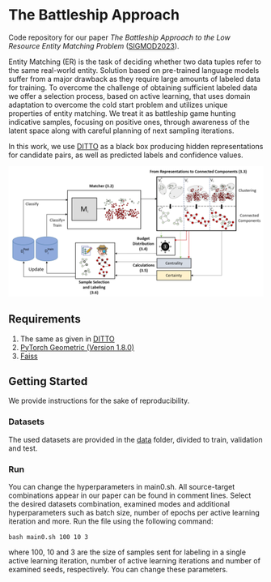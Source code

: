 # The Battleship Approach
Code repository for our paper *The Battleship Approach to the Low Resource Entity Matching Problem* ([SIGMOD2023](https://2023.sigmod.org/)).

Entity Matching (ER) is the task of deciding whether two data tuples refer to the same real-world entity.
Solution based on pre-trained language models suffer from a major drawback as they require large amounts of labeled data for training.
To overcome the challenge of obtaining sufficient labeled data we offer a selection process, based on active learning, that uses domain adaptation to overcome the cold start problem and utilizes unique properties of entity matching.
We treat it as battleship game hunting indicative samples, focusing on positive ones, through awareness of the latent space along with careful planning of next sampling iterations.

In this work, we use [DITTO](https://github.com/megagonlabs/ditto) as a black box producing hidden representations for candidate pairs, as well as predicted labels and confidence values. 

![Battleship_frameword](Battleship_Framework.PNG)

## Requirements
1. The same as given in [DITTO](https://github.com/megagonlabs/ditto)
2. [PyTorch Geometric (Version 1.8.0)](https://pytorch-geometric.readthedocs.io/en/latest/#)
3. [Faiss](https://engineering.fb.com/2017/03/29/data-infrastructure/faiss-a-library-for-efficient-similarity-search/)

## Getting Started
We provide instructions for the sake of reproducibility.

### Datasets
The used datasets are provided in the [data](./data/) folder, divided to train, validation and test.

### Run
You can change the hyperparameters in main0.sh.
All source-target combinations appear in our paper can be found in comment lines.
Select the desired datasets combination, examined modes and additional hyperparameters such as batch size, number of epochs per active learning iteration and more.
Run the file using the following command:
```
bash main0.sh 100 10 3
```
where 100, 10 and 3 are the size of samples sent for labeling in a single active learning iteration, number of active learning iterations and number of examined seeds, respectively. You can change these parameters.
